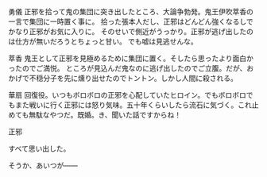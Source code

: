 勇儀
正邪を拾って鬼の集団に突き出したところ、大論争勃発。鬼王伊吹萃香の一言で集団に一時置く事に。
拾った張本人だし、正邪はどんどん強くなるしでかなり正邪がお気に入りに。
そのせいで側近がうっかり。正邪が逃げ出したのは仕方が無いだろうとちょっと甘い。
でも嘘は見逃せんな。


萃香
鬼王として正邪を見極めるために集団に置く。そしたら思ったより面白かったのでご満悦。
ところが見込んだ鬼なのに逃げ出したのでご立腹。だが、おかげで不穏分子を先に燻り出せたのでトントン。しかし人間に殺される。


華扇
回復役。いつもボロボロの正邪を心配していたヒロイン。でもボロボロでもまた戦いに行く正邪には怒り気味。五十年くらいしたら流石に気づく。これ止めても無駄なやつだ。既婚。き、聞いた話ですからね！


正邪

すべて思い出した。

そうか、あいつが――